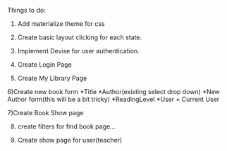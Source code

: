 Things to do: 

1) Add materialize theme for css


2) Create basic layout clicking for each state.
3) Implement Devise for user authentication. 
4) Create Login Page
5) Create My Library Page

6)Create new book form 
  *Title
  *Author(existing select drop down)
    *New Author form(this will be a bit tricky)
  *ReadingLevel
  *User = Current User

7)Create Book Show page

8) create filters for find book page... 

9) Create show page for user(teacher)
